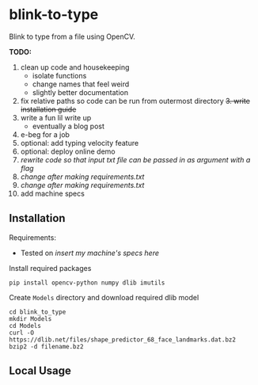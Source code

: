 # blink-to-type
Blink to type from a file using OpenCV.

**TODO:**
1. clean up code and housekeeping
	- isolate functions
	- change names that feel weird
	- slightly better documentation
2. fix relative paths so code can be run from outermost directory
~~3. write installation guide~~
4. write a fun lil write up
	- eventually a blog post
5. e-beg for a job
6. optional: add typing velocity feature
7. optional: deploy online demo
8. *rewrite code so that input txt file can be passed in as argument with a flag*
9. *change after making requirements.txt*
10. *change after making requirements.txt*
11. add machine specs

## Installation
Requirements:
- Tested on *insert my machine's specs here*

Install required packages
```
pip install opencv-python numpy dlib imutils
```

Create `Models` directory and download required dlib model
```
cd blink_to_type
mkdir Models
cd Models
curl -O https://dlib.net/files/shape_predictor_68_face_landmarks.dat.bz2
bzip2 -d filename.bz2
```

## Local Usage
